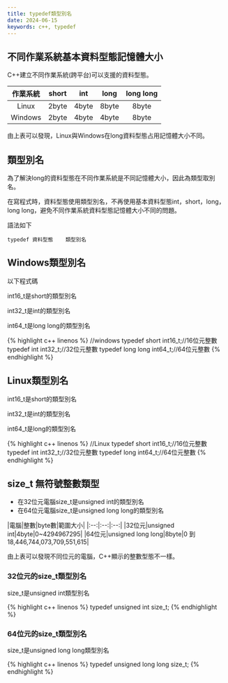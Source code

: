 ```yaml
---
title: typedef類型別名
date: 2024-06-15
keywords: c++, typedef
---
```


## 不同作業系統基本資料型態記憶體大小

C++建立不同作業系統(跨平台)可以支援的資料型態。

|作業系統|short|int|long|long long|
|:--:|:--:|:--:|:--:|:--:|
|Linux|2byte|4byte|8byte|8byte|
|Windows|2byte|4byte|4byte|8byte|

由上表可以發現，Linux與Windows在long資料型態占用記憶體大小不同。

## 類型別名

為了解決long的資料型態在不同作業系統是不同記憶體大小，因此為類型取別名。

在寫程式時，資料型態使用類型別名，不再使用基本資料型態int，short，long，long long，避免不同作業系統資料型態記憶體大小不同的問題。

語法如下
```
typedef 資料型態	類型別名
```

## Windows類型別名

以下程式碼

int16_t是short的類型別名

int32_t是int的類型別名

int64_t是long long的類型別名


{% highlight c++ linenos %}
    //windows
    typedef short int16_t;//16位元整數
    typedef int int32_t;//32位元整數
    typedef long long int64_t;//64位元整數
{% endhighlight %}

## Linux類型別名

int16_t是short的類型別名

int32_t是int的類型別名

int64_t是long的類型別名

{% highlight c++ linenos %}
    //Linux
    typedef short int16_t;//16位元整數
    typedef int int32_t;//32位元整數
    typedef long int64_t;//64位元整數
{% endhighlight %}

## size_t 無符號整數類型

- 在32位元電腦size_t是unsigned int的類型別名
- 在64位元電腦size_t是unsigned long long的類型別名

|電腦|整數|byte數|範圍大小|
|:--:|:--:|:--:|
|32位元|unsigned int|4byte|0~4294967295|
|64位元|unsigned long long|8byte|0 到 18,446,744,073,709,551,615|

由上表可以發現不同位元的電腦，C++顯示的整數型態不一樣。

### 32位元的size_t類型別名

size_t是unsigned int類型別名

{% highlight c++ linenos %}
typedef unsigned int size_t;
{% endhighlight %}

### 64位元的size_t類型別名

size_t是unsigned long long類型別名

{% highlight c++ linenos %}
typedef unsigned long long size_t;
{% endhighlight %}